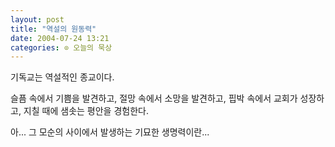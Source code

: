 ```yaml
---
layout: post
title: "역설의 원동력"
date: 2004-07-24 13:21
categories: ⊙ 오늘의 묵상
---
```


기독교는 역설적인 종교이다.

슬픔 속에서 기쁨을 발견하고,
절망 속에서 소망을 발견하고,
핍박 속에서 교회가 성장하고,
지칠 때에 샘솟는 평안을 경험한다.

아... 그 모순의 사이에서 발생하는 기묘한 생명력이란...

       
